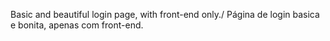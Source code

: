 Basic and beautiful login page, with front-end only./
Página de login basica e bonita, apenas com front-end.
